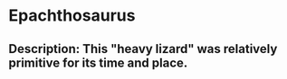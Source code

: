 # Epachthosaurus
## Description: This "heavy lizard" was relatively primitive for its time and place.
